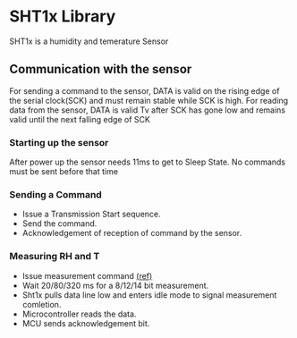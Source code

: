 # SHT1x Library
SHT1x is a humidity and temerature Sensor
## Communication with the sensor
For sending a command to the sensor, DATA is valid on the rising edge of the serial clock(SCK) and must remain stable while SCK is high.
For reading data from the sensor, DATA is valid Tv after SCK has gone low and remains valid until the next falling edge of SCK
### Starting up the sensor
After power up the sensor needs 11ms to get to Sleep State. No commands must be sent before that time
### Sending a Command
* Issue a Transmission Start sequence.
* Send the command.
* Acknowledgement of reception of command by the sensor.
### Measuring RH and T
* Issue measurement command [(ref)](#sending-a-command)
* Wait 20/80/320 ms for a 8/12/14 bit measurement.
* Sht1x pulls data line low and enters idle mode to signal measurement comletion.
* Microcontroller reads the data.
* MCU sends acknowledgement bit.
